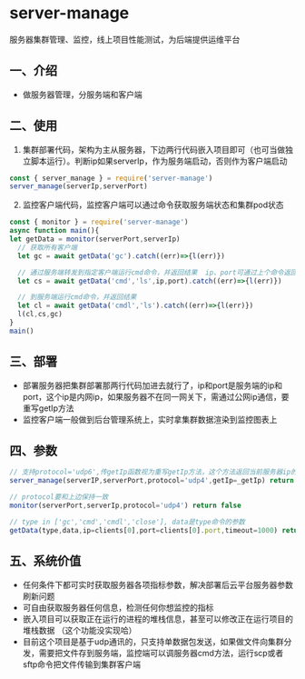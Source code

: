 # server-manage
服务器集群管理、监控，线上项目性能测试，为后端提供运维平台

## 一、介绍
- 做服务器管理，分服务端和客户端

## 二、使用
1. 集群部署代码，架构为主从服务器，下边两行代码嵌入项目即可（也可当做独立脚本运行）。判断ip如果serverIp，作为服务端启动，否则作为客户端启动
```javascript
const { server_manage } = require('server-manage')
server_manage(serverIp,serverPort)
```
2. 监控客户端代码，监控客户端可以通过命令获取服务端状态和集群pod状态
```javascript
const { monitor } = require('server-manage')
async function main(){
let getData = monitor(serverPort,serverIp)
  // 获取所有客户端
  let gc = await getData('gc').catch((err)=>{l(err)})                

  // 通过服务端转发到指定客户端运行cmd命令，并返回结果  ip、port可通过上个命令返回结果提取
  let cs = await getData('cmd','ls',ip,port).catch((err)=>{l(err)})  

  // 到服务端运行cmd命令，并返回结果
  let cl = await getData('cmdl','ls').catch((err)=>{l(err)})         
  l(cl,cs,gc)
}
main()
```

## 三、部署
- 部署服务器把集群部署那两行代码加进去就行了，ip和port是服务端的ip和port，这个ip是内网ip，如果服务器不在同一网关下，需通过公网ip通信，要重写getIp方法
- 监控客户端一般做到后台管理系统上，实时拿集群数据渲染到监控图表上


## 四、参数
```javascript
// 支持protocol='udp6',传getIp函数视为重写getIp方法，这个方法返回当前服务器ip的字符串
server_manage(serverIP,serverPort,protocol='udp4',getIp=_getIp) return server      

// protocol要和上边保持一致
monitor(serverPort,serverIp,protocol='udp4') return false     

// type in ['gc','cmd','cmdl','close'], data是type命令的参数   
getData(type,data,ip=clients[0],port=clients[0].port,timeout=1000) return response
```

## 五、系统价值
- 任何条件下都可实时获取服务器各项指标参数，解决部署后云平台服务器参数刷新问题
- 可自由获取服务器任何信息，检测任何你想监控的指标
- 嵌入项目可以获取正在运行的进程的堆栈信息，甚至可以修改正在运行项目的堆栈数据 （这个功能没实现哈）
- 目前这个项目是基于udp通讯的，只支持单数据包发送，如果做文件向集群分发，需要把文件存到服务端，监控端可以调服务器cmd方法，运行scp或者sftp命令把文件传输到集群客户端

